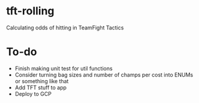 # tft-rolling
Calculating odds of hitting in TeamFight Tactics

# To-do
- Finish making unit test for util functions
- Consider turning bag sizes and number of champs per cost into ENUMs or something like that
- Add TFT stuff to app
- Deploy to GCP

